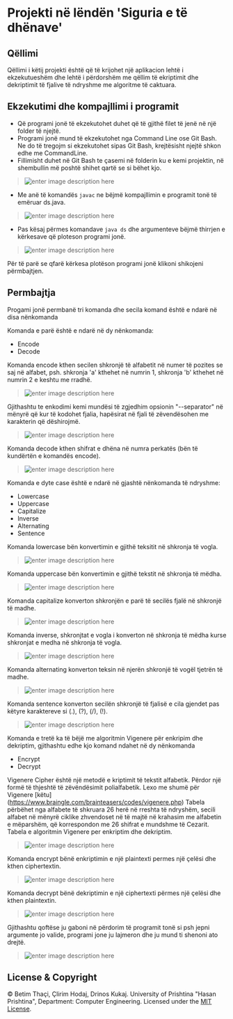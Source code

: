 
# **Projekti në lëndën 'Siguria e të dhënave'**



## Qëllimi
Qëllimi i këtij projekti është që të krijohet një aplikacion lehtë i ekzekutueshëm dhe lehtë i përdorshëm me qëllim të ekriptimit dhe dekriptimit të fjalive të ndryshme me algoritme të caktuara.

## Ekzekutimi dhe kompajllimi i programit

 - Që programi jonë  të  ekzekutohet duhet që të gjithë filet të jenë në një  folder të njejtë.
 - Programi jonë mund të ekzekutohet nga Command Line ose Git Bash. Ne do të tregojm si ekzekutohet sipas Git Bash, krejtësisht njejtë shkon edhe me CommandLine.
 - Fillimisht duhet në Git Bash te çasemi në folderin ku e kemi projektin, në shembullin më poshtë shihet qartë se si bëhet kjo.

> ![enter image description
> here](https://images2.imagebam.com/df/39/84/e892f11338519796.jpg)

 - Me anë të komandës `javac` ne bëjmë kompajllimin e programit tonë të emëruar ds.java. 

> ![enter image description
> here](https://images2.imagebam.com/66/0a/e7/d0e7c71338519799.jpg)

 - Pas kësaj përmes komandave `java ds` dhe argumenteve bëjmë thirrjen e kërkesave që ploteson programi jonë. 

> ![enter image description
> here](https://images2.imagebam.com/00/bc/ad/bfa63b1338519801.jpg)

Për të parë se qfarë kërkesa plotëson programi jonë klikoni shikojeni përmbajtjen.

## Permbajtja
Progami jonë permbanë tri komanda dhe secila komand është e ndarë në disa nënkomanda

Komanda e parë është e ndarë në dy nënkomanda:
 - Encode
 - Decode

Komanda encode kthen secilen shkronjë të alfabetit në numer të pozites se saj në alfabet, psh. shkronja 'a' kthehet në numrin 1, shkronja 'b' kthehet në numrin 2 e keshtu me rradhë. 

> ![enter image description
> here](https://images2.imagebam.com/49/78/b1/6b52d11338202361.jpg)

                                             

Gjithashtu te enkodimi kemi mundësi të zgjedhim opsionin "--separator" në mënyrë që kur të kodohet fjalia, hapësirat në fjali të zëvendësohen me karakterin që dëshirojmë.

> ![enter image description
> here](https://images2.imagebam.com/7b/d9/3b/c22dd31338202372.jpg)

                                             

Komanda decode kthen shifrat e dhëna në numra perkatës (bën të kundërtën e komandës encode). 

    

> ![enter image description
> here](https://images2.imagebam.com/07/09/7a/386c761338202356.jpg)

                                             

Komanda e dyte case është e ndarë në gjashtë nënkomanda të ndryshme:
 - Lowercase
 - Uppercase
 - Capitalize
 - Inverse
 - Alternating
 - Sentence

Komanda lowercase bën konvertimin e gjithë teksitit në shkronja të vogla.                                                               

> ![enter image description
> here](https://images2.imagebam.com/2e/c9/a6/0b9c001338202369.jpg)

Komanda uppercase bën konvertimin e gjithë tekstit në shkronja të mëdha.                                                                 

> ![enter image description
> here](https://images2.imagebam.com/8b/14/56/5042261338202374.jpg)

Komanda capitalize konverton shkronjën e parë të secilës fjalë në shkronjë të madhe.                                                     

> ![enter image description
> here](https://images2.imagebam.com/ba/6c/67/6da21e1338202348.jpg)

Komanda inverse, shkronjtat e vogla i konverton në shkronja të mëdha kurse shkronjat e medha në shkronja të vogla.                       

> ![enter image description
> here](https://images2.imagebam.com/78/12/e1/4de12f1338202366.jpg)

Komanda alternating konverton teksin në njerën shkronjë të vogël tjetrën të madhe.                                                       

> ![enter image description
> here](https://images2.imagebam.com/d7/2d/05/3e3dc91338202344.jpg)

Komanda sentence konverton secilën shkronjë të fjalisë e cila gjendet pas këtyre karaktereve si (.), (?), (/), (!).                     

> ![enter image description
> here](https://images2.imagebam.com/d0/e9/a9/b6793b1338203463.jpg)

Komanda e tretë ka të bëjë me algoritmin Vigenere për enkripim dhe dekriptim, gjithashtu edhe kjo komand ndahet në dy nënkomanda
 - Encrypt
 - Decrypt

Vigenere Cipher është një metodë e kriptimit të tekstit alfabetik. Përdor një formë të thjeshtë të zëvëndësimit polialfabetik.
Lexo me shumë për Vigenere [këtu] (https://www.braingle.com/brainteasers/codes/vigenere.php) </n>
Tabela përbëhet nga alfabete të shkruara 26 herë në rreshta të ndryshëm, secili alfabet në mënyrë ciklike zhvendoset në të majtë në krahasim me alfabetin e mëparshëm, që korrespondon me 26 shifrat e mundshme të Cezarit. </n>
Tabela e algoritmin Vigenere per enkriptim dhe dekriptim.

> ![enter image description
> here](https://media.springernature.com/original/springer-static/image/chp:10.1007/978-3-030-16681-6_4/MediaObjects/477735_1_En_4_Fig2_HTML.png)
 
Komanda encrypt bënë enkriptimin e një plaintexti permes një çelësi dhe kthen ciphertextin.

> ![enter image description
> here](https://images2.imagebam.com/64/6b/e8/a732071338202363.jpg)

Komanda decrypt bënë dekriptimin e një ciphertexti përmes një çelësi dhe kthen plaintextin.

> ![enter image description
> here](https://images2.imagebam.com/be/de/18/1de4641338202359.jpg)

Gjithashtu qoftëse ju gaboni në përdorim të programit tonë si psh jepni argumente jo valide, programi jone ju lajmeron dhe ju mund ti shenoni ato drejtë.

> ![enter image description
> here](https://images2.imagebam.com/ae/6c/9f/3202d31338202365.jpg)

## License & Copyright
© Betim Thaçi, Çlirim Hodaj, Drinos Kukaj.  </n>
University of Prishtina "Hasan Prishtina",  </n>
Department: Computer Engineering.    </n>
Licensed under the [MIT License](LICENSE). 
